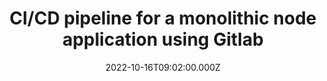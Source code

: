 ---
title: CI/CD pipeline for a monolithic node application using Gitlab
date: 2022-10-16T09:02:00.000Z
summary: 
draft: false
featured: false
tags:
  - devops
  - CI/CD
  - gitlab
external_link: https://gitlab.com/leith.mhf/pet_gallerie_ci_cd
image:
  filename: featured.png
  focal_point: Smart
  preview_only: false
---